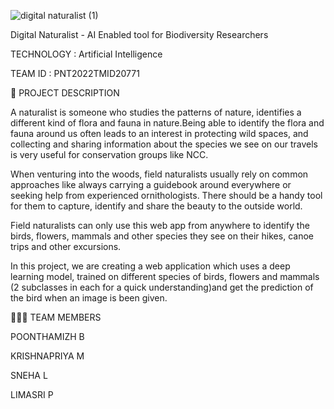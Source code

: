 ![digital naturalist (1)](https://user-images.githubusercontent.com/84729040/202858750-bd4e15d9-e907-49ae-af90-bb708af832c0.jpg)


Digital Naturalist - AI Enabled tool for Biodiversity Researchers


TECHNOLOGY : Artificial Intelligence

TEAM ID : PNT2022TMID20771


📒 PROJECT DESCRIPTION
 
   A naturalist is someone who studies the patterns of nature, identifies a different kind of flora and fauna in nature.Being able to identify the flora and fauna around us often leads to an interest in protecting wild spaces, and collecting and sharing information about the species we see on our travels is very useful for conservation groups like NCC.

When venturing into the woods, field naturalists usually rely on common approaches like always carrying a guidebook around everywhere or seeking help from experienced ornithologists. There should be a handy tool for them to capture, identify and share the beauty to the outside world.

Field naturalists can only use this web app from anywhere to identify the birds, flowers, mammals and other species they see on their hikes, canoe trips and other excursions.

In this project, we are creating a web application which uses a deep learning model, trained on different species of birds, flowers and mammals (2 subclasses in each for a quick understanding)and get the prediction of the bird when an image is been given.


🧑🏻‍🦰 TEAM MEMBERS

POONTHAMIZH B

KRISHNAPRIYA M 

SNEHA L

LIMASRI P



